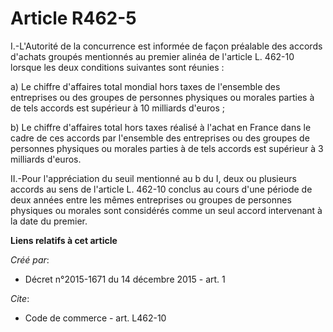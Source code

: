 # Article R462-5

I.-L'Autorité de la concurrence est informée de façon préalable des accords d'achats groupés mentionnés au premier alinéa de
l'article L. 462-10 lorsque les deux conditions suivantes sont réunies : 

a) Le chiffre d'affaires total mondial hors taxes de l'ensemble des entreprises ou des groupes de personnes physiques ou
morales parties à de tels accords est supérieur à 10 milliards d'euros ; 

b) Le chiffre d'affaires total hors taxes réalisé à l'achat en France dans le cadre de ces accords par l'ensemble des
entreprises ou des groupes de personnes physiques ou morales parties à de tels accords est supérieur à 3 milliards d'euros. 

II.-Pour l'appréciation du seuil mentionné au b du I, deux ou plusieurs accords au sens de l'article L. 462-10 conclus au
cours d'une période de deux années entre les mêmes entreprises ou groupes de personnes physiques ou morales sont considérés
comme un seul accord intervenant à la date du premier.

**Liens relatifs à cet article**

_Créé par_:

  - Décret n°2015-1671 du 14 décembre 2015 - art. 1

_Cite_:

  - Code de commerce - art. L462-10
